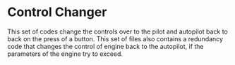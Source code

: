 # Control Changer
This set of codes change the controls over to the pilot and autopilot back to back on the press of a button. This set of files also contains a redundancy code that changes the control of engine back to the autopilot, if the parameters of the engine try to exceed. 
